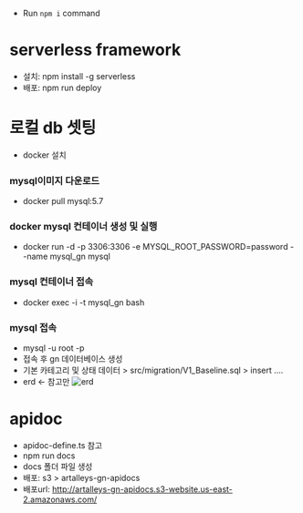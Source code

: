 - Run `npm i` command

# serverless framework

- 설치: npm install -g serverless
- 배포: npm run deploy

# 로컬 db 셋팅

- docker 설치

### mysql이미지 다운로드

- docker pull mysql:5.7

### docker mysql 컨테이너 생성 및 실행

- docker run -d -p 3306:3306 -e MYSQL_ROOT_PASSWORD=password --name mysql_gn mysql

### mysql 컨테이너 접속

- docker exec -i -t mysql_gn bash

### mysql 접속

- mysql -u root -p
- 접속 후 gn 데이터베이스 생성
- 기본 카테고리 및 상태 데이터 > src/migration/V1_Baseline.sql > insert ....
- erd <- 참고만
  ![erd](https://d19j7dhfxgaxy7.cloudfront.net/%E1%84%89%E1%85%B3%E1%84%8F%E1%85%B3%E1%84%85%E1%85%B5%E1%86%AB%E1%84%89%E1%85%A3%E1%86%BA+2021-03-15+%E1%84%8B%E1%85%A9%E1%84%92%E1%85%AE+4.08.23.png)

# apidoc

- apidoc-define.ts 참고
- npm run docs
- docs 폴더 파일 생성
- 배포: s3 > artalleys-gn-apidocs
- 배포url: http://artalleys-gn-apidocs.s3-website.us-east-2.amazonaws.com/
